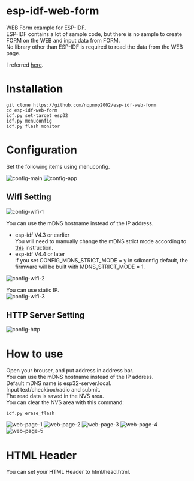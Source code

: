 # esp-idf-web-form
WEB Form example for ESP-IDF.   
ESP-IDF contains a lot of sample code, but there is no sample to create FORM on the WEB and input data from FORM.   
No library other than ESP-IDF is required to read the data from the WEB page.   

I referred [here](https://randomnerdtutorials.com/esp32-esp8266-input-data-html-form/).   

# Installation
```
git clone https://github.com/nopnop2002/esp-idf-web-form
cd esp-idf-web-form
idf.py set-target esp32
idf.py menuconfig
idf.py flash monitor
```


# Configuration
Set the following items using menuconfig.

![config-main](https://user-images.githubusercontent.com/6020549/134126480-a1455518-e6c8-4897-a1e2-aec5dda50168.jpg)
![config-app](https://user-images.githubusercontent.com/6020549/134126500-cc609a2c-cc74-4eca-a5ad-359abe8cbe26.jpg)

## Wifi Setting

![config-wifi-1](https://user-images.githubusercontent.com/6020549/134127430-e55a9a9f-e3db-4766-a806-687ba58bad9a.jpg)

You can use the mDNS hostname instead of the IP address.   
- esp-idf V4.3 or earlier   
 You will need to manually change the mDNS strict mode according to [this](https://github.com/espressif/esp-idf/issues/6190) instruction.   
- esp-idf V4.4 or later  
 If you set CONFIG_MDNS_STRICT_MODE = y in sdkconfig.default, the firmware will be built with MDNS_STRICT_MODE = 1.

![config-wifi-2](https://user-images.githubusercontent.com/6020549/134127158-892fac80-d123-4fd8-af16-f0b234a0efba.jpg)

You can use static IP.   
![config-wifi-3](https://user-images.githubusercontent.com/6020549/134127193-8bffe977-b4b8-4178-9810-06c99414055f.jpg)

## HTTP Server Setting
![config-http](https://user-images.githubusercontent.com/6020549/134127228-dbcdca4c-ea3a-45c8-82d2-5dbced108fe3.jpg)


# How to use
Open your brouser, and put address in address bar.   
You can use the mDNS hostname instead of the IP address.   
Default mDNS name is esp32-server.local.   
Input text/checkbox/radio and submit.   
The read data is saved in the NVS area.   
You can clear the NVS area with this command:   
```
idf.py erase_flash
```

![web-page-1](https://user-images.githubusercontent.com/6020549/134284813-1922b62a-c03e-4842-a46d-5395cbf89f3a.jpg)
![web-page-2](https://user-images.githubusercontent.com/6020549/134284820-baa01fb7-42ee-4a80-93cf-02969fa1d4c6.jpg)
![web-page-3](https://user-images.githubusercontent.com/6020549/134284824-6a8d9b7e-5d40-4c89-8858-3050e7f6bbff.jpg)
![web-page-4](https://user-images.githubusercontent.com/6020549/134284827-f1e8ca4e-2d42-4ea7-b418-517abbf3e861.jpg)
![web-page-5](https://user-images.githubusercontent.com/6020549/134284835-e9b83f12-b362-44a5-875d-932cc66ef319.jpg)

# HTML Header
You can set your HTML Header to html/head.html.


